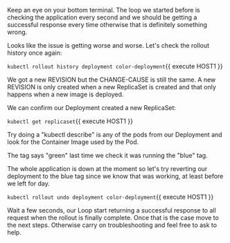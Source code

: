 Keep an eye on your bottom terminal. The loop we started before is checking the application every second and we should be getting a successful response every time otherwise that is definitely something wrong.


Looks like the issue is getting worse and worse. Let's check the rollout history once again:

`kubectl rollout history deployment color-deployment`{{ execute HOST1 }}

We got a new REVISION but the CHANGE-CAUSE is still the same. A new REVISION is only created when a new ReplicaSet is created and that only happens when a new image is deployed.

We can confirm our Deployment created a new ReplicaSet:

`kubectl get replicaset`{{ execute HOST1 }}

Try doing a "kubectl describe" is any of the pods from our Deployment and look for the Container Image used by the Pod.

The tag says "green" last time we check it was running the "blue" tag.

The whole application is down at the moment so let's try reverting our deployment to the blue tag since we know that was working, at least before we left for day.

`kubectl rollout undo deployment color-deployment`{{ execute HOST1 }}

Wait a few seconds, our Loop start returning a successful response to all request when the rollout is finally complete. Once that is the case move to the next steps. Otherwise carry on troubleshooting and feel free to ask to help.
